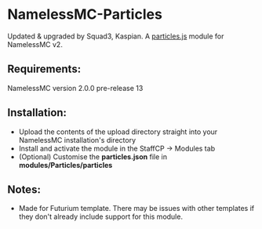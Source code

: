 # NamelessMC-Particles
Updated & upgraded by Squad3, Kaspian.
A [particles.js](https://vincentgarreau.com/particles.js) module for NamelessMC v2.

## Requirements:
NamelessMC version 2.0.0 pre-release 13

## Installation:
- Upload the contents of the upload directory straight into your NamelessMC installation's directory
- Install and activate the module in the StaffCP -> Modules tab
- (Optional) Customise the **particles.json** file in **modules/Particles/particles**

## Notes:
- Made for Futurium template. There may be issues with other templates if they don't already include support for this module.
